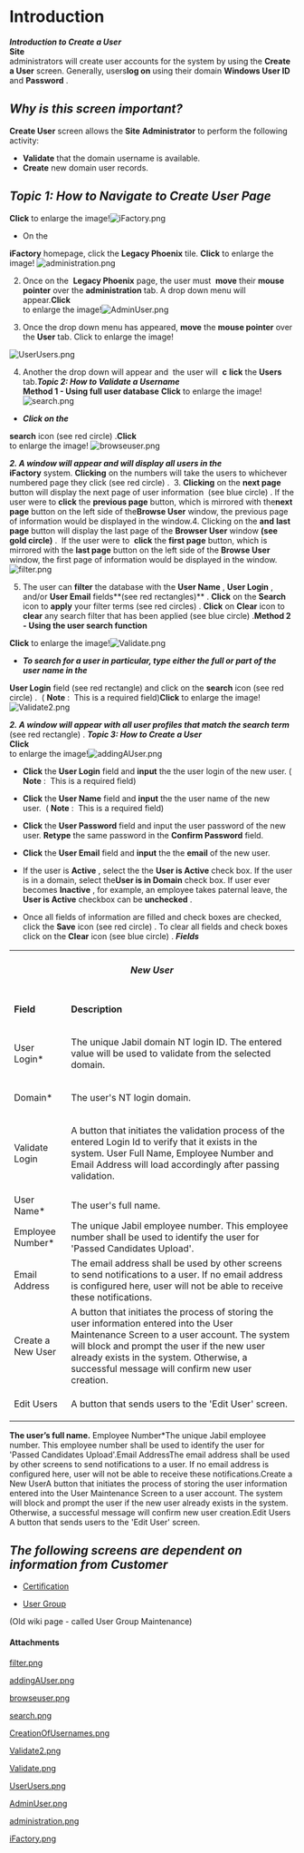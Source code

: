 # Introduction

***Introduction to Create a User***  
**Site**  
administrators will create user accounts for the system by using the **Create a User** screen. Generally, users**log on** using their domain **Windows User ID** and **Password** .

## ***Why is this screen important?***  


**Create User** 
screen allows the **Site**  **Administrator** to perform the following activity:
- **Validate**
that the domain username is available.
- **Create**
new domain user records.

## ***Topic 1: How to Navigate to Create User Page***  


**Click** 
to enlarge the image!![iFactory.png](/.attachments/29920112.png)



- On the

**iFactory** homepage, click the **Legacy Phoenix** tile. **Click** 
to enlarge the image!
![administration.png](/.attachments/29920111.png)


2. Once on the 
**Legacy Phoenix** page, the user must 
**move** their **mouse pointer** over the **administration** tab. A drop down menu will appear.**Click**  
to enlarge the image!![AdminUser.png](/.attachments/29920110.png)



3. Once the drop down menu has appeared, 
**move** the **mouse pointer** over the **User** tab.
Click to enlarge the image!

![UserUsers.png](/.attachments/29920109.png)


4. Another the drop down will appear and  the user will 
**c** **lick**   the **Users** tab.***Topic 2: How to Validate a Username***  
**Method 1 - Using full user database** 
**Click** 
to enlarge the image!![search.png](/.attachments/29920105.png)



- ***Click on the***

**search** icon (see red circle)
.**Click**  
to enlarge the image!
![browseuser.png](/.attachments/29920104.png)


***2. A window will appear and will display all users in the***  
**iFactory**  system. **Clicking** on the numbers will take the users to whichever numbered page they click (see red circle)
. 
3. 
**Clicking** on the **next page** button will display the next page of user information 
(see blue circle)
. If the user were to 
**click** the **previous page** button, which is mirrored with the**next page** button on the left side of the**Browse User** window, the previous page of information would be displayed in the window.4. Clicking on the
**and**  **last page** button will display the last page of the **Browser User** window **(see gold circle)** 
. 
If the user were to 
**click** the 
**first page** button, which is mirrored with the
**last page** button on the left side of the
**Browse User** window, the first page of information
would be displayed in the window.
![filter.png](/.attachments/29920102.png)


5. The user can 
**filter** the database with the **User Name** , **User Login** , and/or **User Email**  fields**(see red rectangles)** 
. **Click** on the **Search** icon to **apply** your filter terms (see red circles)
. **Click** on **Clear** icon to **clear** any search filter that has been applied (see blue circle)
.**Method 2 - Using the user search function** 

**Click** 
to enlarge the image!![Validate.png](/.attachments/29920108.png)



- ***To search for a user in particular, type either the full or part of the user name in the***

**User Login** field (see red rectangle)
and click on the **search** icon (see red circle)
.  (
**Note** :  This is a required field)**Click** 
to enlarge the image!![Validate2.png](/.attachments/29920107.png)


***2. A window will appear with all user profiles that match the search term***  
(see red rectangle)
. ***Topic 3: How to Create a User***  
**Click**  
to enlarge the image!![addingAUser.png](/.attachments/29920103.png)




- **Click**
the **User Login** field and **input** the the user login of the new user. (
**Note** 
:  This is a required field)

- **Click**
the **User Name** field and **input** the the user name of the new user.  (
**Note** 
:  This is a required field)

- **Click**
the **User Password** field and input the user password of the new user. **Retype** the same password in the **Confirm Password** field.
- **Click**
the **User Email** field and **input** the the **email** of the new user.
- If the user is
**Active** , select the the **User is Active** check box. If the user is in a domain, select the**User is in Domain** check box. If user ever becomes **Inactive** , for example, an employee takes paternal leave, the **User is Active** checkbox can be **unchecked** .
- Once all fields of information are filled and check boxes are checked, click the
**Save** icon (see red circle)
. To clear all fields and check boxes click on the **Clear** icon (see blue circle)
.
***Fields***  

<table class="wrapped confluenceTable"><colgroup><col /><col /></colgroup><tbody><tr><td style="text-align: center;" colspan="2" class="confluenceTd"><h5 id="UserGuideCreateaUser-NewUser"><strong>New User</strong></h5></td></tr><tr><td class="highlight-grey confluenceTd" data-highlight-colour="grey"><p><strong>Field</strong></p></td><td class="highlight-grey confluenceTd" data-highlight-colour="grey"><p><strong>Description</strong></p></td></tr><tr><td class="confluenceTd"><p>User Login*</p></td><td class="confluenceTd"><p>The unique Jabil domain NT login ID. The entered value will be used to validate from the selected domain.</p></td></tr><tr><td class="confluenceTd"><p>Domain*</p></td><td class="confluenceTd"><p>The user's NT login domain.</p></td></tr><tr><td class="confluenceTd"><p>Validate Login</p></td><td class="confluenceTd"><p>A button that initiates the validation process of the entered Login Id to verify that it exists in the system. User Full Name, Employee Number and Email Address will load accordingly after passing validation.</p></td></tr><tr><td colspan="1" class="confluenceTd">User Name*</td><td colspan="1" class="confluenceTd">The user's full name.</td></tr><tr><td colspan="1" class="confluenceTd">Employee Number*</td><td colspan="1" class="confluenceTd">The unique Jabil employee number. This employee number shall be used to identify the user for 'Passed Candidates Upload'.</td></tr><tr><td colspan="1" class="confluenceTd">Email Address</td><td colspan="1" class="confluenceTd">The email address shall be used by other screens to send notifications to a user. If no email address is configured here, user will not be able to receive these notifications.</td></tr><tr><td colspan="1" class="confluenceTd">Create a New User</td><td colspan="1" class="confluenceTd">A button that initiates the process of storing the user information entered into the User Maintenance Screen to a user account. The system will block and prompt the user if the new user already exists in the system. Otherwise, a successful message will confirm new user creation.</td></tr><tr><td colspan="1" class="confluenceTd"><p>Edit Users</p></td><td colspan="1" class="confluenceTd"><p>A button that sends users to the 'Edit User' screen.</p></td></tr></tbody></table>

**The user’s full name.** 
Employee Number\*The unique Jabil employee number. This employee number shall be used to identify the user for 'Passed Candidates Upload'.Email AddressThe email address shall be used by other screens to send notifications to a user. If no email address is configured here, user will not be able to receive these notifications.Create a New UserA button that initiates the process of storing the user information entered into the User Maintenance Screen to a user account. The system will block and prompt the user if the new user already exists in the system. Otherwise, a successful message will confirm new user creation.Edit Users
A button that sends users to the 'Edit User' screen.



## ***The following screens are dependent on information from Customer***  




- [Certification](/iFactory-JGP-MES/iFactory-JGP-MES-Home/iFactory-JGP-MS/CONTENT/User/Certification-(obsolete,-please-refers-to-security-Certification)/User-Guide-%2D-Certification.md)


- [User Group](iFactory-JGP-MES/iFactory-JGP-MES-Home/iFactory-JGP-MS/CONTENT/User/Users/User-Guide-%2D-Create-a-User.md)

(Old wiki page - called User Group Maintenance) 



#### Attachments

[filter.png](/.attachments/29920102.png)
[addingAUser.png](/.attachments/29920103.png)
[browseuser.png](/.attachments/29920104.png)
[search.png](/.attachments/29920105.png)
[CreationOfUsernames.png](/.attachments/29920106.png)
[Validate2.png](/.attachments/29920107.png)
[Validate.png](/.attachments/29920108.png)
[UserUsers.png](/.attachments/29920109.png)
[AdminUser.png](/.attachments/29920110.png)
[administration.png](/.attachments/29920111.png)
[iFactory.png](/.attachments/29920112.png)
